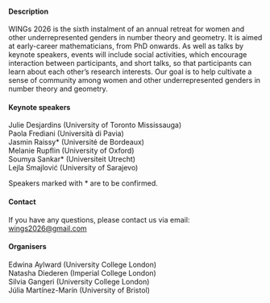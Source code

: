 

#### Description

WINGs 2026 is the sixth instalment of an annual retreat for women and other underrepresented genders in number theory and geometry. It is aimed at early-career mathematicians, from PhD onwards. As well as talks by keynote speakers, events will include social activities, which encourage interaction between participants, and short talks, so that participants can learn about each other’s research interests. Our goal is to help cultivate a sense of community among women and other underrepresented genders in number theory and geometry. 

#### Keynote speakers

Julie Desjardins (University of Toronto Mississauga)\
Paola Frediani (Università di Pavia)\
Jasmin Raissy* (Université de Bordeaux)\
Melanie Rupflin (University of Oxford)\
Soumya Sankar* (Universiteit Utrecht)\
Lejla Smajlović (University of Sarajevo)

Speakers marked with * are to be confirmed.


#### Contact
If you have any questions, please contact us via email: wings2026@gmail.com

#### Organisers
Edwina Aylward (University College London)\
Natasha Diederen (Imperial College London)\
Silvia Gangeri (University College London)\
Júlia Martínez-Marín (University of Bristol)

